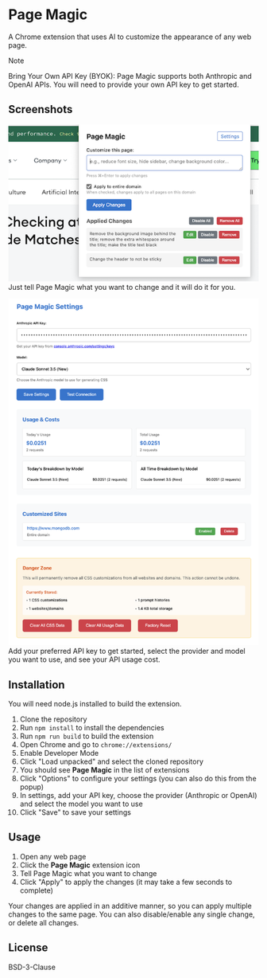 # Page Magic

A Chrome extension that uses AI to customize the appearance of any web page.

> [!NOTE]
> Bring Your Own API Key (BYOK): Page Magic supports both Anthropic and OpenAI APIs. You will need to provide your own API key to get started.

## Screenshots

![Popup Interface](screenshots/popup.png)
Just tell Page Magic what you want to change and it will do it for you.

![Settings Panel](screenshots/settings.png)
Add your preferred API key to get started, select the provider and model you want to use, and see your API usage cost.

## Installation

You will need node.js installed to build the extension.

1. Clone the repository
2. Run `npm install` to install the dependencies
3. Run `npm run build` to build the extension
4. Open Chrome and go to `chrome://extensions/`
5. Enable Developer Mode
6. Click "Load unpacked" and select the cloned repository
5. You should see **Page Magic** in the list of extensions
6. Click "Options" to configure your settings (you can also do this from the popup)
7. In settings, add your API key, choose the provider (Anthropic or OpenAI) and select the model you want to use
8. Click "Save" to save your settings

## Usage

1. Open any web page
2. Click the **Page Magic** extension icon
3. Tell Page Magic what you want to change
4. Click "Apply" to apply the changes (it may take a few seconds to complete)

Your changes are applied in an additive manner, so you can apply multiple changes to the same page. You can also disable/enable any single change, or delete all changes.

## License

BSD-3-Clause
